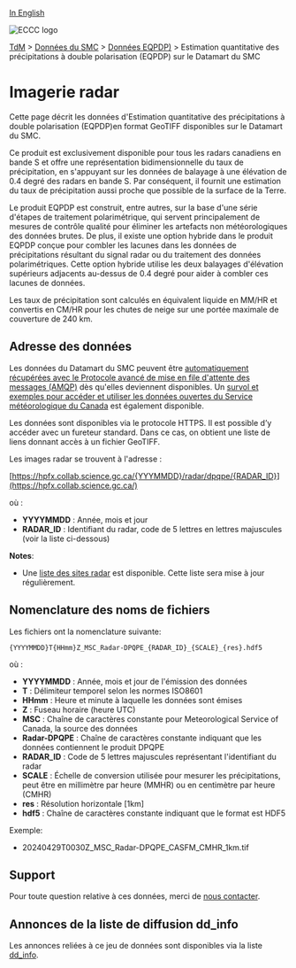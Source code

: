 [In English](readme_radar-dpqpe-datamart_en.md)

![ECCC logo](../../img_eccc-logo.png)

[TdM](../../readme_fr.md) > [Données du SMC](../readme_fr.md) > [Données EQPDP)](readme_radar_fr.md) > Estimation quantitative des précipitations à double polarisation (EQPDP) sur le Datamart du SMC

# Imagerie radar

Cette page décrit les données d'Estimation quantitative des précipitations à double polarisation (EQPDP)en format GeoTIFF disponibles sur le Datamart du SMC.

Ce produit est exclusivement disponible pour tous les radars canadiens en bande S et offre une représentation bidimensionnelle du taux de précipitation, en s'appuyant sur les données de balayage à une élévation de 0.4 degré des radars en bande S. Par conséquent, il fournit une estimation du taux de précipitation aussi proche que possible de la surface de la Terre.

Le produit EQPDP est construit, entre autres, sur la base d'une série d'étapes de traitement polarimétrique, qui servent principalement de mesures de contrôle qualité pour éliminer les artefacts non météorologiques des données brutes. De plus, il existe une option hybride dans le produit EQPDP conçue pour combler les lacunes dans les données de précipitations résultant du signal radar ou du traitement des données polarimétriques. Cette option hybride utilise les deux balayages d'élévation supérieurs adjacents au-dessus de 0.4 degré pour aider à combler ces lacunes de données.

Les taux de précipitation sont calculés en équivalent liquide en MM/HR et convertis en CM/HR pour les chutes de neige sur une portée maximale de couverture de 240 km. 

## Adresse des données 

Les données du Datamart du SMC peuvent être [automatiquement récupérées avec le Protocole avancé de mise en file d'attente des messages (AMQP)](../../msc-datamart/amqp_fr.md) dès qu'elles deviennent disponibles. Un [survol et exemples pour accéder et utiliser les données ouvertes du Service météorologique du Canada](../../usage/readme_fr.md) est également disponible.

Les données sont disponibles via le protocole HTTPS. Il est possible d’y accéder avec un fureteur standard. Dans ce cas, on obtient une liste de liens donnant accès à un fichier GeoTIFF.

Les images radar se trouvent à l'adresse :

[https://hpfx.collab.science.gc.ca/{YYYMMDD}/radar/dpqpe/{RADAR_ID}](https://hpfx.collab.science.gc.ca/)

où :

* __YYYYMMDD__ : Année, mois et jour
* __RADAR_ID__ : Identifiant du radar, code de 5 lettres en lettres majuscules (voir la liste ci-dessous)

__Notes__: 

* Une [liste des sites radar](https://collaboration.cmc.ec.gc.ca/cmc/cmos/public_doc/msc-data/obs_radar/radars_list.pdf) est disponible. Cette liste sera mise à jour régulièrement.

## Nomenclature des noms de fichiers 

Les fichiers ont la nomenclature suivante:

`{YYYYMMDD}T{HHmm}Z_MSC_Radar-DPQPE_{RADAR_ID}_{SCALE}_{res}.hdf5`

où :

* __YYYYMMDD__ : Année, mois et jour de l'émission des données
* __T__ : Délimiteur temporel selon les normes ISO8601
* __HHmm__ : Heure et  minute à laquelle les données sont émises
* __Z__ : Fuseau horaire (heure UTC)
* __MSC__ : Chaîne de caractères constante pour Meteorological Service of Canada, la source des données
* __Radar-DPQPE__ : Chaîne de caractères constante indiquant que les données contiennent le produit DPQPE
* __RADAR_ID__ : Code de 5 lettres majuscules représentant l'identifiant du radar
* __SCALE__ : Échelle de conversion utilisée pour mesurer les précipitations, peut être en millimètre par heure (MMHR) ou en centimètre par heure (CMHR)
* __res__ : Résolution horizontale [1km]
* __hdf5__ : Chaîne de caractères constante indiquant que le format est HDF5

Exemple:

* 20240429T0030Z_MSC_Radar-DPQPE_CASFM_CMHR_1km.tif

## Support

Pour toute question relative à ces données, merci de [nous contacter](https://weather.gc.ca/mainmenu/contact_us_f.html).

## Annonces de la liste de diffusion dd_info 

Les annonces reliées à ce jeu de données sont disponibles via la liste [dd_info](https://comm.collab.science.gc.ca/mailman3/postorius/lists/dd_info/).
